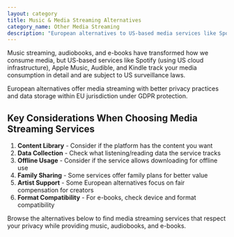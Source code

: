 ```yaml
---
layout: category
title: Music & Media Streaming Alternatives
category_name: Other Media Streaming
description: "European alternatives to US-based media services like Spotify, Apple Music, Audible, and Kindle. These services offer music, audiobooks, and e-books while keeping your media consumption data in the EU."
---
```


Music streaming, audiobooks, and e-books have transformed how we consume media, but US-based services like Spotify (using US cloud infrastructure), Apple Music, Audible, and Kindle track your media consumption in detail and are subject to US surveillance laws.

European alternatives offer media streaming with better privacy practices and data storage within EU jurisdiction under GDPR protection.

## Key Considerations When Choosing Media Streaming Services

1. **Content Library** - Consider if the platform has the content you want
2. **Data Collection** - Check what listening/reading data the service tracks
3. **Offline Usage** - Consider if the service allows downloading for offline use
4. **Family Sharing** - Some services offer family plans for better value
5. **Artist Support** - Some European alternatives focus on fair compensation for creators
6. **Format Compatibility** - For e-books, check device and format compatibility

Browse the alternatives below to find media streaming services that respect your privacy while providing music, audiobooks, and e-books.